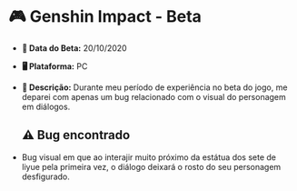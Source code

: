 # 🎮 Genshin Impact - Beta

- **📅 Data do Beta:** 20/10/2020
- **🖥️ Plataforma:** PC

- **📝 Descrição:** Durante meu período de experiência no beta do jogo, me deparei com apenas um bug relacionado com o visual do personagem em diálogos.

  ## ⚠ Bug encontrado
- Bug visual em que ao interajir muito próximo da estátua dos sete de liyue pela primeira vez, o diálogo deixará o rosto do seu personagem desfigurado.
